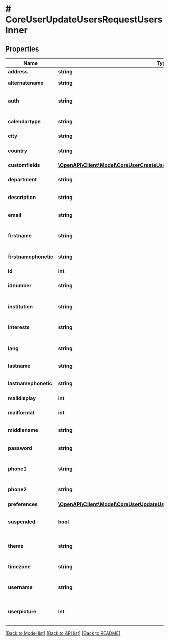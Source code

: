 # # CoreUserUpdateUsersRequestUsersInner

## Properties

Name | Type | Description | Notes
------------ | ------------- | ------------- | -------------
**address** | **string** | Postal address | [optional]
**alternatename** | **string** | The alternate name of the user | [optional]
**auth** | **string** | Auth plugins include manual, ldap, etc | [optional] [default to '']
**calendartype** | **string** | Calendar type such as \&quot;gregorian\&quot;, must exist on server | [optional] [default to '']
**city** | **string** | Home city of the user | [optional]
**country** | **string** | Home country code of the user, such as AU or CZ | [optional]
**customfields** | [**\OpenAPI\Client\Model\CoreUserCreateUsersRequestUsersInnerCustomfieldsInner[]**](CoreUserCreateUsersRequestUsersInnerCustomfieldsInner.md) |  | [optional]
**department** | **string** | Department | [optional] [default to 'null']
**description** | **string** | User profile description, no HTML | [optional]
**email** | **string** | A valid and unique email address | [optional] [default to '']
**firstname** | **string** | The first name(s) of the user | [optional] [default to '']
**firstnamephonetic** | **string** | The first name(s) phonetically of the user | [optional]
**id** | **int** | ID of the user | [optional]
**idnumber** | **string** | An arbitrary ID code number perhaps from the institution | [optional]
**institution** | **string** | Institution | [optional] [default to 'null']
**interests** | **string** | User interests (separated by commas) | [optional]
**lang** | **string** | Language code such as \&quot;en\&quot;, must exist on server | [optional] [default to '']
**lastname** | **string** | The family name of the user | [optional]
**lastnamephonetic** | **string** | The family name phonetically of the user | [optional]
**maildisplay** | **int** | Email visibility | [optional]
**mailformat** | **int** | Mail format code is 0 for plain text, 1 for HTML etc | [optional]
**middlename** | **string** | The middle name of the user | [optional]
**password** | **string** | Plain text password consisting of any characters | [optional] [default to '']
**phone1** | **string** | Phone | [optional] [default to 'null']
**phone2** | **string** | Mobile phone | [optional] [default to 'null']
**preferences** | [**\OpenAPI\Client\Model\CoreUserUpdateUsersRequestUsersInnerPreferencesInner[]**](CoreUserUpdateUsersRequestUsersInnerPreferencesInner.md) |  | [optional]
**suspended** | **bool** | Suspend user account, either false to enable user login or true to disable it | [optional]
**theme** | **string** | Theme name such as \&quot;standard\&quot;, must exist on server | [optional]
**timezone** | **string** | Timezone code such as Australia/Perth, or 99 for default | [optional]
**username** | **string** | Username policy is defined in Moodle security config. | [optional] [default to '']
**userpicture** | **int** | The itemid where the new user picture has been uploaded to, 0 to delete | [optional] [default to null]

[[Back to Model list]](../../README.md#models) [[Back to API list]](../../README.md#endpoints) [[Back to README]](../../README.md)
